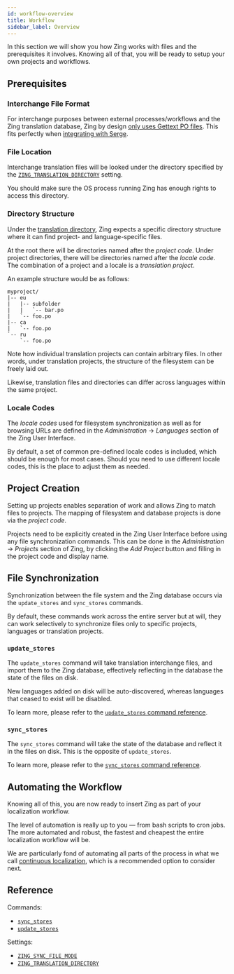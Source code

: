 ```yaml
---
id: workflow-overview
title: Workflow
sidebar_label: Overview
---
```


In this section we will show you how Zing works with files and the prerequisites
it involves. Knowing all of that, you will be ready to setup your own projects
and workflows.

## Prerequisites

### Interchange File Format

For interchange purposes between external processes/workflows and the Zing
translation database, Zing by design [only uses Gettext PO files](https://evernote.github.io/zing/faq.html).
This fits perfectly when [integrating with
Serge](workflow-continuous-localization.md#continuous-localization-with-serge).

### File Location

Interchange translation files will be looked under the directory specified by
the
[`ZING_TRANSLATION_DIRECTORY`](ref-settings.md#zing-translation-directory)
setting.

You should make sure the OS process running Zing has enough rights to access
this directory.

### Directory Structure

Under the [translation directory](#file-location), Zing expects a specific
directory structure where it can find project- and language-specific files.

At the root there will be directories named after the _project code_. Under
project directories, there will be directories named after the _locale code_.
The combination of a project and a locale is a _translation project_.

An example structure would be as follows:

```
myproject/
|-- eu
|   |-- subfolder
|   |   `-- bar.po
|   `-- foo.po
|-- ca
|   `-- foo.po
`-- ru
    `-- foo.po
```

Note how individual translation projects can contain arbitrary files. In other
words, under translation projects, the structure of the filesystem can be freely
laid out.

Likewise, translation files and directories can differ across languages within
the same project.

### Locale Codes

The _locale codes_ used for filesystem synchronization as well as for browsing
URLs are defined in the _Administration_ -> _Languages_ section of the Zing User
Interface.

By default, a set of common pre-defined locale codes is included, which should
be enough for most cases. Should you need to use different locale codes, this is
the place to adjust them as needed.


## Project Creation

Setting up projects enables separation of work and allows Zing to match files to
projects. The mapping of filesystem and database projects is done via the
_project code_.

Projects need to be explicitly created in the Zing User Interface before using
any file synchronization commands. This can be done in the _Administration_ ->
_Projects_ section of Zing, by clicking the _Add Project_ button and filling in
the project code and display name.


## File Synchronization

Synchronization between the file system and the Zing database occurs via the
`update_stores` and `sync_stores` commands.

By default, these commands work across the entire server but at will, they can
work selectively to synchronize files only to specific projects, languages or
translation projects.

### `update_stores`

The `update_stores` command will take translation interchange files, and import
them to the Zing database, effectively reflecting in the database the state of
the files on disk.

New languages added on disk will be auto-discovered, whereas languages that
ceased to exist will be disabled.

To learn more, please refer to the [`update_stores` command
reference](ref-commands.md#update-stores).

### `sync_stores`

The `sync_stores` command will take the state of the database and reflect it in
the files on disk. This is the opposite of `update_stores`.

To learn more, please refer to the [`sync_stores` command
reference](ref-commands.md#sync-stores).


## Automating the Workflow

Knowing all of this, you are now ready to insert Zing as part of your
localization workflow.

The level of automation is really up to you — from bash scripts to cron jobs.
The more automated and robust, the fastest and cheapest the entire localization
workflow will be.

We are particularly fond of automating all parts of the process in what we call
[continuous localization](workflow-continuous-localization.md), which is a
recommended option to consider next.


## Reference

Commands:

* [`sync_stores`](ref-commands.md#sync_stores)
* [`update_stores`](ref-commands.md#update_stores)

Settings:

* [`ZING_SYNC_FILE_MODE`](ref-settings.md#zing-sync-file-mode)
* [`ZING_TRANSLATION_DIRECTORY`](ref-settings.md#zing-translation-directory)
